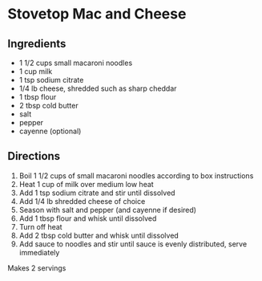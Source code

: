 # Stovetop Mac and Cheese

## Ingredients
* 1 1/2 cups small macaroni noodles
* 1 cup milk
* 1 tsp sodium citrate
* 1/4 lb cheese, shredded such as sharp cheddar
* 1 tbsp flour
* 2 tbsp cold butter
* salt
* pepper
* cayenne (optional)

## Directions
1. Boil 1 1/2 cups of small macaroni noodles according to box instructions
1. Heat 1 cup of milk over medium low heat
1. Add 1 tsp sodium citrate and stir until dissolved 
1. Add 1/4 lb shredded cheese of choice
1. Season with salt and pepper (and cayenne if desired)
1. Add 1 tbsp flour and whisk until dissolved
1. Turn off heat
1. Add 2 tbsp cold butter and whisk until dissolved
1. Add sauce to noodles and stir until sauce is evenly distributed, serve immediately

Makes 2 servings
